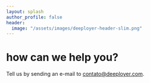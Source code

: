 ```yaml
---
layout: splash
author_profile: false
header:
  image: "/assets/images/deeployer-header-slim.png"
---
```


# how can we help you?

Tell us by sending an e-mail to <a href="mailto:contato@deeployer.com">contato@deeployer.com</a>.
